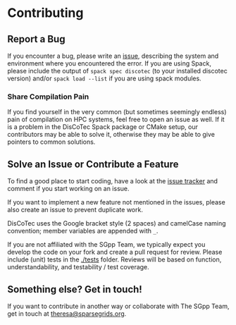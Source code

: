 # Contributing

## Report a Bug

If you encounter a bug, please write an [issue](https://github.com/SGpp/DisCoTec/issues),
describing the system and environment where you encountered the error.
If you are using Spack, please include the output of `spack spec discotec`
(to your installed discotec version) and/or `spack load --list` if you are
using spack modules.

### Share Compilation Pain

If you find yourself in the very common (but sometimes seemingly endless)
pain of compilation on HPC systems, feel free to open an issue as well.
If it is a problem in the DisCoTec Spack package or CMake setup, our
contributors may be able to solve it, otherwise they may be able to give
pointers to common solutions.

## Solve an Issue or Contribute a Feature

To find a good place to start coding, have a look at the
[issue tracker](https://github.com/SGpp/DisCoTec/issues) and comment if
you start working on an issue.

If you want to implement a new feature not mentioned in the issues,
please also create an issue to prevent duplicate work.

DisCoTec uses the Google bracket style (2 spaces) and camelCase naming
convention; member variables are appended with `_`.

If you are not affiliated with the SGpp Team, we typically expect you
develop the code on your fork and create a pull request for review.
Please include (unit) tests in the [./tests](/tests) folder.
Reviews will be based on function, understandability, and testability /
test coverage.

## Something else? Get in touch!

If you want to contribute in another way or collaborate with The SGpp Team, get in touch at <theresa@sparsegrids.org>.
